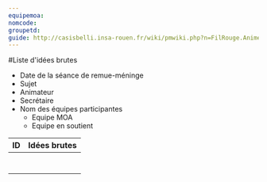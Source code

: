 ```yaml
---
equipemoa: 
nomcode: 
groupetd: 
guide: http://casisbelli.insa-rouen.fr/wiki/pmwiki.php?n=FilRouge.AnimerRemueMeninge
---
```


#Liste d'idées brutes
- Date de la séance de remue-méninge
- Sujet
- Animateur
- Secrétaire
- Nom des équipes participantes
  - Equipe MOA
  - Equipe en soutient

| ID 	| Idées brutes 	|
|----	|--------------	|
|    	|              	|
|    	|              	|
|    	|              	|
|    	|              	|
|    	|              	|
|    	|              	|
|    	|              	|
